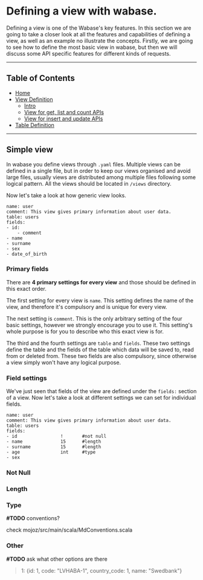 # Defining a view with wabase.
Defining a view is one of the Wabase's key features. In this section we are going to take a closer look at all the
features and capabilities of defining a view, as well as an example no illustrate the concepts. Firstly, we are 
going to see how to define the most basic view in wabase, but then we will discuss some API specific features for 
different kinds of requests.

---

## Table of Contents
* [Home](Home.md)
* [View Definition](View-Intro.md)
    * [Intro](View-Intro.md)
    * [View for get, list and count APIs](View-GetListCount.md)
    * [View for insert and update APIs](View-InsertUpdate.md)
* [Table Definition](Table-Definition.md)

- - -

## Simple view
In wabase you define views through `.yaml` files. Multiple views can be defined in a single file, but in order to keep 
our views organised and avoid large files, usually views are distributed among multiple files following some logical 
pattern. All the views should be located in `/views` directory. 

Now let's take a look at how generic view looks. 

```
name: user
comment: This view gives primary information about user data.
table: users
fields:
- id:
    - comment
- name
- surname
- sex
- date_of_birth
```

### Primary fields
There are **4 primary settings for every view** and those should be defined in this exact order. 

The first setting for every view is `name`. This setting defines the name of the view, and therefore it's compulsory 
and is unique for every view. 

The next setting is `comment`. This is the only arbitrary setting of the four basic settings, however we 
strongly encourage you to use it. This setting's whole purpose is for you to describe who this exact view is for.

The third and the fourth settings are `table` and `fields`. These two settings define the table and the fields of the 
table which data will be saved to, read from or deleted from. These two fields are also compulsory, since otherwise 
a view simply won't have any logical purpose.

### Field settings
We've just seen that fields of the view are defined under the `fields:` section of a view. Now let's take a look at 
different settings we can set for individual fields.


```
name: user
comment: This view gives primary information about user data.
table: users
fields:
- id                !       #not null
- name              15      #length
- surname           15      #length
- age               int     #type
- sex       

```


### Not Null

### Length

### Type

**#TODO** conventions?

check mojoz/src/main/scala/MdConventions.scala

### Other

**#TODO** ask what other options are there



> 1: {id: 1, code: "LVHABA-1", country_code: 1, name: "Swedbank"}
> 
> 
> 
> 
> 
>








